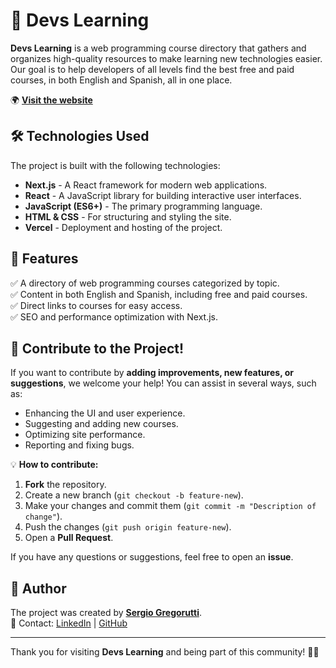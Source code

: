 # 🚀 Devs Learning

**Devs Learning** is a web programming course directory that gathers and organizes high-quality resources to make learning new technologies easier. Our goal is to help developers of all levels find the best free and paid courses, in both English and Spanish, all in one place.

🌍 **[Visit the website](https://devslearning.com/)**

## 🛠️ Technologies Used

The project is built with the following technologies:

- **Next.js** - A React framework for modern web applications.
- **React** - A JavaScript library for building interactive user interfaces.
- **JavaScript (ES6+)** - The primary programming language.
- **HTML & CSS** - For structuring and styling the site.
- **Vercel** - Deployment and hosting of the project.

## 🎯 Features

✅ A directory of web programming courses categorized by topic.  
✅ Content in both English and Spanish, including free and paid courses.  
✅ Direct links to courses for easy access.  
✅ SEO and performance optimization with Next.js.

## 🤝 Contribute to the Project!

If you want to contribute by **adding improvements, new features, or suggestions**, we welcome your help! You can assist in several ways, such as:

- Enhancing the UI and user experience.
- Suggesting and adding new courses.
- Optimizing site performance.
- Reporting and fixing bugs.

💡 **How to contribute:**

1. **Fork** the repository.
2. Create a new branch (`git checkout -b feature-new`).
3. Make your changes and commit them (`git commit -m "Description of change"`).
4. Push the changes (`git push origin feature-new`).
5. Open a **Pull Request**.

If you have any questions or suggestions, feel free to open an **issue**.

## 👤 **Author**

The project was created by **[Sergio Gregorutti](https://github.com/sergiogregorutti)**.  
📧 Contact: [LinkedIn](https://www.linkedin.com/in/sergiogregorutti/) | [GitHub](https://github.com/sergiogregorutti)

---

Thank you for visiting **Devs Learning** and being part of this community! 🚀💡
